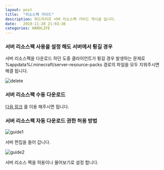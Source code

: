 ```yaml
---
layout: post
title:  "리소스팩 가이드"
description: 하드라이프 서버 리소스팩 가이드 게시글 입니다.
date:   2019-11-20 21:03:36
categories: HARDLIFE
---
```


### 서버 리소스팩 사용을 설정 해도 서버에서 튕길 경우

서버 리소스팩을 다운로드 하던 도중 클라이언트가 튕길 경우 발생하는 문제로  
%appdata%/.minecraft/server-resource-packs 경로의 파일을 모두 지워주시면 해결 됩니다.


![delete](https://dueilee0.github.io/assets/images/server-resourcepack-delete.PNG)

### 서버 리소스팩 수동 다운로드

[다음 링크](https://drive.google.com/uc?id=1D0Ym8_KZL4mqzg_AgY64RxbN_XAVzrAP&export=download "서버 리소스팩 다운로드 하러 가기")
를 이용 해주시면 됩니다.

### 서버 리소스팩 자동 다운로드 권한 허용 방법

![guide1](https://dueilee0.github.io/assets/images/server-resourcepack-guide-1.PNG)

서버 편집을 들어 갑니다.

![guide2](https://dueilee0.github.io/assets/images/server-resourcepack-guide-2.PNG)

서버 리소스 팩을 허용이나 물어보기로 설정 합니다.
